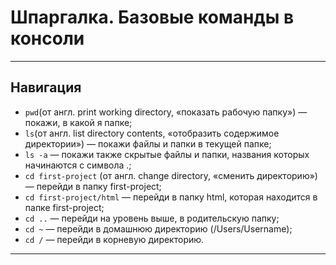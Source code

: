 # Шпаргалка. Базовые команды в консоли
----
## Навигация

 - ```pwd```(от англ. print working directory, «показать рабочую папку») — покажи, в какой я папке;
 - ```ls```(от англ. list directory contents, «отобразить содержимое директории») — покажи файлы и папки в текущей папке;
 - ```ls -a``` — покажи также скрытые файлы и папки, названия которых начинаются с символа .;
 - ```cd first-project``` (от англ. change directory, «сменить директорию») — перейди в папку first-project;
 - ```cd first-project/html``` — перейди в папку html, которая находится в папке first-project;
 - ```cd ..``` — перейди на уровень выше, в родительскую папку;
 - ```cd ~``` — перейди в домашнюю директорию (/Users/Username);
 - ```cd /``` — перейди в корневую директорию.
----
